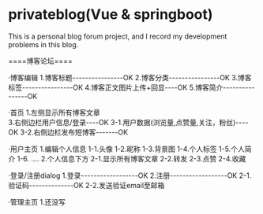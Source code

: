 # privateblog(Vue & springboot)
This is a personal blog forum project, and I record my development problems in this blog.

====博客论坛====

·博客编辑
1.博客标题----------------OK
2.博客分类----------------OK
3.博客标签----------------OK
4.博客正文图片上传+回显----OK
5.博客简介----------------OK

·首页
1.左侧显示所有博客文章  
3.右侧边栏用户信息/登录----OK
3-1.用户数据(浏览量,点赞量,关注，粉丝)----OK
3-2.右侧边栏发布短博客-------OK

·用户主页
1.编辑个人信息
1-1.头像
1-2.昵称
1-3.背景图
1-4.个人标签
1-5.个人简介
1-6. ....
2.个人信息下方
2-1.显示所有博客文章
2-2.转发
2-3.点赞
2-4.收藏

·登录/注册dialog
1.登录------------------OK
2.注册------------------OK
2-1.验证码--------------OK
2-2.发送验证email至邮箱

·管理主页
1.还没写
